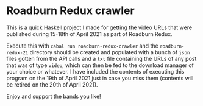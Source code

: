 # Roadburn Redux crawler

This is a quick Haskell project I made for getting the video URLs that were published during 15-18th of April 2021 as part of Roadburn Redux.

Execute this with `cabal run roadburn-redux-crawler` and the `roadburn-redux-21` directory should be created and populated with a bunch of `json` files gotten from the API calls and a `txt` file containing the URLs of any post that was of type `video`, which can then be fed to the download manager of your choice or whatever. I have included the contents of executing this program on the 19th of April 2021 just in case you miss them (contents will be retired on the 20th of April 2021).

Enjoy and support the bands you like!

